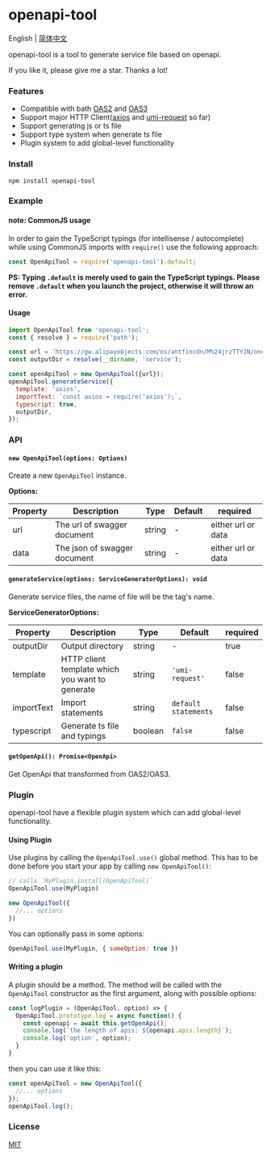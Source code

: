 # openapi-tool

English | [简体中文](https://github.com/huajiayi/openapi-tool/blob/main/README_CN.md)

openapi-tool is a tool to generate service file based on openapi.

If you like it, please give me a star. Thanks a lot!

### Features

- Compatible with bath [OAS2](https://swagger.io/specification/v2/) and [OAS3](https://swagger.io/specification/)
- Support major HTTP Client([axios](https://github.com/axios/axios) and [umi-request](https://github.com/umijs/umi-request) so far)
- Support generating js or ts file
- Support type system when generate ts file
- Plugin system to add global-level functionality

### Install

```
npm install openapi-tool
```

### Example

#### note: CommonJS usage

In order to gain the TypeScript typings (for intellisense / autocomplete) while using CommonJS imports with `require()` use the following approach:

```js
const OpenApiTool = require('openapi-tool').default;
```

**PS: Typing `.default` is merely used to gain the TypeScript typings. Please remove `.default` when you launch the project, otherwise it will throw an error.**

#### Usage

```js
import OpenApiTool from 'openapi-tool';
const { resolve } = require('path');

const url = 'https://gw.alipayobjects.com/os/antfincdn/M%24jrzTTYJN/oneapi.json';
const outputDir = resolve(__dirname, 'service');

const openApiTool = new OpenApiTool({url});
openApiTool.generateService({
  template: 'axios',
  importText: `const axios = require('axios');`,
  typescript: true,
  outputDir,
});
```

### API

#### `new OpenApiTool(options: Options)`

Create a new `OpenApiTool` instance.

**Options:**

| Property | Description | Type | Default | required |
| ------ | ------ | ------ | ------ | ------ |
| url | The url of swagger document  | string | - | either url or data |
| data | The json of swagger document | string | - | either url or data |

#### `generateService(options: ServiceGeneratorOptions): void`

Generate service files, the name of file will be the tag's name.

**ServiceGeneratorOptions:**

| Property | Description | Type | Default | required |
| ------ | ------ | ------ | ------ | ------ |
| outputDir | Output directory  | string | - | true |
| template | HTTP client template which you want to generate  | string | `'umi-request'` | false |
| importText | Import statements  | string | `default statements` | false |
| typescript | Generate ts file and typings  | boolean | `false` | false |

#### `getOpenApi(): Promise<OpenApi>`

Get OpenApi that transformed from OAS2/OAS3.

### Plugin

openapi-tool have a flexible plugin system which can add global-level functionality. 

#### Using Plugin

Use plugins by calling the `OpenApiTool.use()` global method. This has to be done before you start your app by calling `new OpenApiTool()`:

```js
// calls `MyPlugin.install(OpenApiTool)`
OpenApiTool.use(MyPlugin)

new OpenApiTool({
  //... options
})
```

You can optionally pass in some options:

```js
OpenApiTool.use(MyPlugin, { someOption: true })
```

#### Writing a plugin

A plugin should be a method. The method will be called with the `OpenApiTool` constructor as the first argument, along with possible options:

```js
const logPlugin = (OpenApiTool, option) => {
  OpenApiTool.prototype.log = async function() {
    const openapi = await this.getOpenApi();
    console.log(`the length of apis: ${openapi.apis.length}`);
    console.log('option', option);
  }
}
```

then you can use it like this:

```js
const openApiTool = new OpenApiTool({
  //... options
});
openApiTool.log();
```

### License

[MIT](https://github.com/huajiayi/openapi-tool/blob/main/LICENSE)